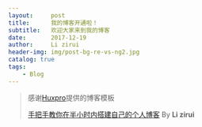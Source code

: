 ```yaml
---
layout:     post
title:      我的博客开通啦！
subtitle:   欢迎大家来到我的博客
date:       2017-12-19
author:     Li zirui
header-img: img/post-bg-re-vs-ng2.jpg
catalog: true
tags:
    - Blog
---
```


> 感谢[Huxpro](https://github.com/huxpro)提供的博客模板
> 
> [手把手教你在半小时内搭建自己的个人博客](http://qiubaiying.top/2017/02/06/%E5%BF%AB%E9%80%9F%E6%90%AD%E5%BB%BA%E4%B8%AA%E4%BA%BA%E5%8D%9A%E5%AE%A2/) By **Li zirui**


